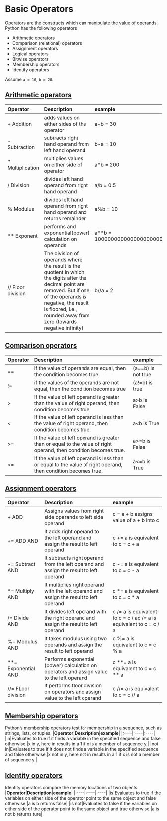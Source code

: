 # Basic Operators
Operators are the constructs which can manipulate the value of operands.
Python has the following operators
 - <a name='aro'>Arithmetic operators</a>
 - <a name='co'>Comparison (relational) operators</a>
 - <a name='aso'>Assignment operators</a>
 - <a name='lo'>Logical operators</a>
 - <a name='bo'>Bitwise operators</a>
 - <a name='mo'>Membership operators</a>
 - <a name='io'>Identity operators</a>

Assume `a = 10`, `b = 20`.
## [Arithmetic operators](#aro)
|**Operator**|**Description**|**example**|
|:----|:----|:----|
|+ Addition|adds values on either sides of the operator|a+b = 30|
|- Subtraction|subtracts right hand operand from left hand operand|b-a = 10|
|* Multiplication|multiplies values on either side of operator|a*b = 200|
|/ Division|divides left hand operand from right hand operand|a/b = 0.5|
|% Modulus|divides left hand operand from right hand operand and returns remainder|a%b = 10|
|** Exponent|performs and exponential(power) calculation on operands|a**b = 100000000000000000000|
|// Floor division| The division of operands where the result is the quotient in which the digits after the decimal point are removed. But if one of the operands is negative, the result is floored, i.e., rounded away from zero (towards negative infinity)|b//a = 2|

## [Comparison operators](#co) 
|**Operator**|**Description**|**example**|
|:----|:----|:----|
|==|if the value of operands are equal, then the condition becomes true.| (a==b) is not true|
|!=|if the values of the operands are not equal, then the condition becomes true|(a!=b) is true|
|>|If the value of left operand is greater than the value of right operand, then condition becomes true.|a>b is False|
|<|If the value of left operand is less than the value of right operand, then condition becomes true.|a\<b is True|
|>=|If the value of left operand is greater than or equal to the value of right operand, then condition becomes true.|a>=b is False|
|<=|If the value of left operand is less than or equal to the value of right operand, then condition becomes true.|a<=b is True|

## [Assignment operators](#aso) 
|**Operator**|**Description**|**example**|
|:----|:----|:----|
|+ ADD|Assigns values from right side operands to left side operand|c = a + b assigns value of a + b into c|
|+= ADD AND|It adds right operand to the left operand and assign the result to left operand|c += a is equivalent to c = c + a|
|-= Subtract AND|It subtracts right operand from the left operand and assign the result to left operand|c -= a is equivalent to c = c - a|
|*= Multiply AND|It multiplies right operand with the left operand and assign the result to left operand|c *= a is equivalent to c = c * a|
|/= Divide AND|It divides left operand with the right operand and assign the result to left operand|c /= a is equivalent to c = c / ac /= a is equivalent to c = c / a|
|%= Modulus AND|It takes modulus using two operands and assign the result to left operand|c %= a is equivalent to c = c % a|
|**= Exponential AND|Performs exponential (power) calculation on operators and assign value to the left operand|c **= a is equivalent to c = c ** a|
|//= FLoor division|	It performs floor division on operators and assign value to the left operand|c //= a is equivalent to c = c // a|


## [Membership operators](#mo) 
Python’s membership operators test for membership in a sequence, such as strings, lists, or tuples.
|**Operator**|**Description**|**example**|
|:----|:----|:----|
|in|Evaluates to true if it finds a variable in the specified sequence and false otherwise.|x in y, here in results in a 1 if x is a member of sequence y.|
|not in|Evaluates to true if it does not finds a variable in the specified sequence and false otherwise.|x not in y, here not in results in a 1 if x is not a member of sequence y.|


## [Identity operators](#i0) 
Identity operators compare the memory locations of two objects
|**Operator**|**Description**|**example**|
|:----|:----|:----|
|is|Evaluates to true if the variables on either side of the operator point to the same object and false otherwise.|a is b returns false|
|is not|Evaluates to false if the variables on either side of the operator point to the same object and true otherwise.|a is not b returns ture|

